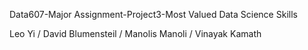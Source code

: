 Data607-Major Assignment-Project3-Most Valued Data Science Skills

Leo Yi / David Blumensteil / Manolis Manoli / Vinayak Kamath
